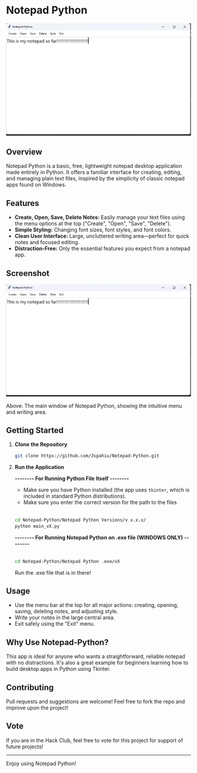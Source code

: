 # Notepad Python

![Screenshot](README_IMAGES/image1.png)

## Overview

Notepad Python is a basic, free, lightweight notepad desktop application made entirely in Python. It offers a familiar interface for creating, editing, and managing plain text files, inspired by the simplicity of classic notepad apps found on Windows.

## Features

- **Create, Open, Save, Delete Notes:** Easily manage your text files using the menu options at the top ("Create", "Open", "Save", "Delete").
- **Simple Styling:** Changing font sizes, font styles, and font colors.
- **Clean User Interface:** Large, uncluttered writing area—perfect for quick notes and focused editing.
- **Distraction-Free:** Only the essential features you expect from a notepad app.

## Screenshot

![Notepad Python Screenshot](README_IMAGES/image1.png)

Above: The main window of Notepad Python, showing the intuitive menu and writing area.

## Getting Started

1. **Clone the Repository**
   ```bash
   git clone https://github.com/Jspahiu/Notepad-Python.git
   ```
   
2. **Run the Application**

   **-------- For Running Python File Itself --------**
   - Make sure you have Python installed (the app uses `tkinter`, which is included in standard Python distributions).
   - Make sure you enter the correct version for the path to the files
  
   
     
   ```bash

   cd Notepad-Python/Notepad Python Versions/v x.x.x/
   python main_vX.py
   ```

   **-------- For Running Notepad Python on .exe file (WINDOWS ONLY) --------**

   ```bash

   cd Notepad-Python/Notepad Python .exe/vX
   
   ```
   Run the .exe file that is in there!

## Usage

- Use the menu bar at the top for all major actions: creating, opening, saving, deleting notes, and adjusting style.
- Write your notes in the large central area.
- Exit safely using the "Exit" menu.

## Why Use Notepad-Python?

This app is ideal for anyone who wants a straightforward, reliable notepad with no distractions. It's also a great example for beginners learning how to build desktop apps in Python using Tkinter.

## Contributing

Pull requests and suggestions are welcome! Feel free to fork the repo and improve upon the project!

## Vote

If you are in the Hack Club, feel free to vote for this project for support of future projects!

---

Enjoy using Notepad Python!